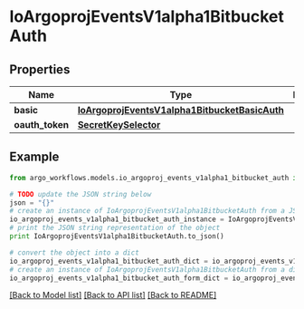 # IoArgoprojEventsV1alpha1BitbucketAuth


## Properties

Name | Type | Description | Notes
------------ | ------------- | ------------- | -------------
**basic** | [**IoArgoprojEventsV1alpha1BitbucketBasicAuth**](IoArgoprojEventsV1alpha1BitbucketBasicAuth.md) |  | [optional] 
**oauth_token** | [**SecretKeySelector**](SecretKeySelector.md) |  | [optional] 

## Example

```python
from argo_workflows.models.io_argoproj_events_v1alpha1_bitbucket_auth import IoArgoprojEventsV1alpha1BitbucketAuth

# TODO update the JSON string below
json = "{}"
# create an instance of IoArgoprojEventsV1alpha1BitbucketAuth from a JSON string
io_argoproj_events_v1alpha1_bitbucket_auth_instance = IoArgoprojEventsV1alpha1BitbucketAuth.from_json(json)
# print the JSON string representation of the object
print IoArgoprojEventsV1alpha1BitbucketAuth.to_json()

# convert the object into a dict
io_argoproj_events_v1alpha1_bitbucket_auth_dict = io_argoproj_events_v1alpha1_bitbucket_auth_instance.to_dict()
# create an instance of IoArgoprojEventsV1alpha1BitbucketAuth from a dict
io_argoproj_events_v1alpha1_bitbucket_auth_form_dict = io_argoproj_events_v1alpha1_bitbucket_auth.from_dict(io_argoproj_events_v1alpha1_bitbucket_auth_dict)
```
[[Back to Model list]](../README.md#documentation-for-models) [[Back to API list]](../README.md#documentation-for-api-endpoints) [[Back to README]](../README.md)


